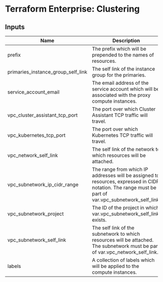 # Terraform Enterprise: Clustering

## Inputs

| Name | Description | Type | Default | Required |
|------|-------------|------|---------|:-----:|
| prefix | The prefix which will be prepended to the names of resources. | `string` | n/a | yes |
| primaries\_instance\_group\_self\_link | The self link of the instance group for the primaries. | `string` | n/a | yes |
| service\_account\_email | The email address of the service account which will be associated with the proxy compute instances. | `string` | n/a | yes |
| vpc\_cluster\_assistant\_tcp\_port | The port over which Cluster Assistant TCP traffic will travel. | `string` | n/a | yes |
| vpc\_kubernetes\_tcp\_port | The port over which Kubernetes TCP traffic will travel. | `string` | n/a | yes |
| vpc\_network\_self\_link | The self link of the network to which resources will be attached. | `string` | n/a | yes |
| vpc\_subnetwork\_ip\_cidr\_range | The range from which IP addresses will be assigned to resources, expressed in CIDR notation. The range must be part of var.vpc\_subnetwork\_self\_link. | `string` | n/a | yes |
| vpc\_subnetwork\_project | The ID of the project in which var.vpc\_subnetwork\_self\_link exists. | `string` | n/a | yes |
| vpc\_subnetwork\_self\_link | The self link of the subnetwork to which resources will be attached. The subnetwork must be part of var.vpc\_network\_self\_link. | `string` | n/a | yes |
| labels | A collection of labels which will be applied to the compute instances. | `map(string)` | `{}` | no |

